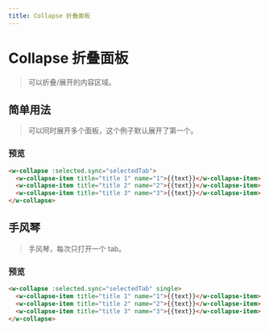 ```yaml
---
title: Collapse 折叠面板
---
```


# Collapse 折叠面板

> 可以折叠/展开的内容区域。

## 简单用法

> 可以同时展开多个面板，这个例子默认展开了第一个。

### 预览

<ClientOnly>
  <DataDisplay-Collapse1 />
</ClientOnly>

``` html
<w-collapse :selected.sync="selectedTab">
  <w-collapse-item title="title 1" name="1">{{text}}</w-collapse-item>
  <w-collapse-item title="title 2" name="2">{{text}}</w-collapse-item>
  <w-collapse-item title="title 3" name="3">{{text}}</w-collapse-item>
</w-collapse>
```

## 手风琴

> 手风琴，每次只打开一个 tab。

### 预览

<ClientOnly>
  <DataDisplay-Collapse2 />
</ClientOnly>

``` html
<w-collapse :selected.sync="selectedTab" single>
  <w-collapse-item title="title 1" name="1">{{text}}</w-collapse-item>
  <w-collapse-item title="title 2" name="2">{{text}}</w-collapse-item>
  <w-collapse-item title="title 3" name="3">{{text}}</w-collapse-item>
</w-collapse>
```

